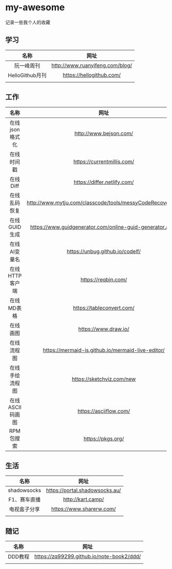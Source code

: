 # my-awesome

记录一些我个人的收藏

## 学习

| 名称 | 网址 |
|:---:|:---:|
| 阮一峰周刊 | http://www.ruanyifeng.com/blog/ |
| HelloGithub月刊 | https://hellogithub.com/ |
|  |  |

## 工作

| 名称 | 网址 |
|:---:|:---:|
| 在线json格式化 | http://www.bejson.com/ |
| 在线时间戳 | https://currentmillis.com/ |
| 在线Diff | https://differ.netlify.com/ |
| 在线乱码恢复 | http://www.mytju.com/classcode/tools/messyCodeRecover.asp |
| 在线GUID生成 | https://www.guidgenerator.com/online-guid-generator.aspx |
| 在线AI变量名 | https://unbug.github.io/codelf/ |
| 在线HTTP客户端 | https://reqbin.com/ |
| 在线MD表格 | https://tableconvert.com/ |
| 在线画图 | https://www.draw.io/ |
| 在线流程图 | https://mermaid-js.github.io/mermaid-live-editor/ |
| 在线手绘流程图 | https://sketchviz.com/new |
| 在线ASCII码画图 | https://asciiflow.com/ |
| RPM包搜索 | https://pkgs.org/ |


## 生活

| 名称 | 网址 |
|:---:|:---:|
| shadowsocks | https://portal.shadowsocks.au/ |
| F1、赛车直播 | http://kart.camp/ |
| 电视盒子分享 | https://www.sharerw.com/ |
|  |  |

## 随记

| 名称 | 网址 |
|:---:|:---:|
| DDD教程 | https://zq99299.github.io/note-book2/ddd/ |
|  |  |


